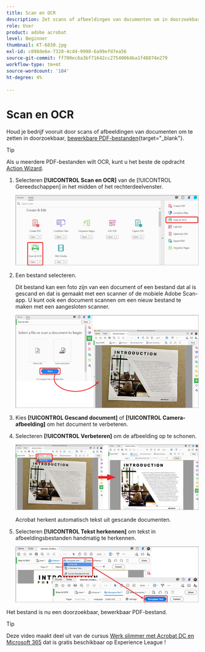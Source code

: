 ```yaml
---
title: Scan en OCR
description: Zet scans of afbeeldingen van documenten om in doorzoekbare, bewerkbare PDF-bestanden en pas de kwaliteit van het resulterende bestand aan
role: User
product: adobe acrobat
level: Beginner
thumbnail: KT-6830.jpg
exl-id: c898de6e-7320-4cd4-9998-6a99efd7ea56
source-git-commit: ff700ec6a3bf71642cc27540064ba1f48874e279
workflow-type: tm+mt
source-wordcount: '184'
ht-degree: 4%

---
```


# Scan en OCR

Houd je bedrijf vooruit door scans of afbeeldingen van documenten om te zetten in doorzoekbaar, [bewerkbare PDF-bestanden](https://www.adobe.com/nl/acrobat/online/pdf-editor.html){target="_blank"}.

>[!TIP]
>
>Als u meerdere PDF-bestanden wilt OCR, kunt u het beste de opdracht [Action Wizard](../advanced-tasks/action.md).

1. Selecteren **[!UICONTROL Scan en OCR]** van de [!UICONTROL Gereedschappen] in het midden of het rechterdeelvenster.

   ![Scan Stap 1](../assets/Scan_1.png)

1. Een bestand selecteren.

   Dit bestand kan een foto zijn van een document of een bestand dat al is gescand en dat is gemaakt met een scanner of de mobiele Adobe Scan-app. U kunt ook een document scannen om een nieuw bestand te maken met een aangesloten scanner.

   ![Scan Stap 2](../assets/Scan_2.png)

1. Kies **[!UICONTROL Gescand document]** of **[!UICONTROL Camera-afbeelding]** om het document te verbeteren.

1. Selecteren **[!UICONTROL Verbeteren]** om de afbeelding op te schonen.

   ![Scanstap 3](../assets/Scan_3.png)

   Acrobat herkent automatisch tekst uit gescande documenten.

1. Selecteren **[!UICONTROL Tekst herkennen]** om tekst in afbeeldingsbestanden handmatig te herkennen.

   ![Scan Stap 4](../assets/Scan_4.png)

Het bestand is nu een doorzoekbaar, bewerkbaar PDF-bestand.

>[!TIP]
>
>Deze video maakt deel uit van de cursus [Werk slimmer met Acrobat DC en Microsoft 365](https://experienceleague.adobe.com/?recommended=Acrobat-U-1-2021.microsoft365) dat is gratis beschikbaar op Experience League !

